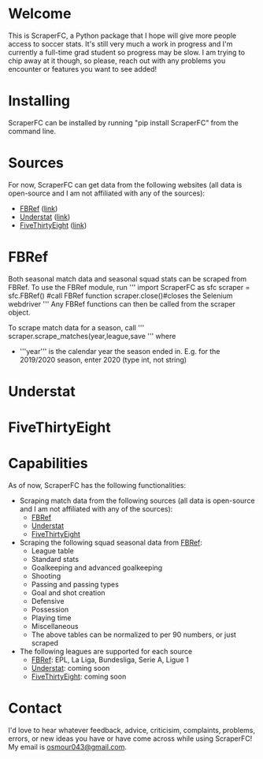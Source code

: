 # Welcome
This is ScraperFC, a Python package that I hope will give more people access to soccer stats. It's still very much a work in progress and I'm currently a full-time grad student so progress may be slow. I am trying to chip away at it though, so please, reach out with any problems you encounter or features you want to see added!

# Installing
ScraperFC can be installed by running "pip install ScraperFC" from the command line.

# Sources
For now, ScraperFC can get data from the following websites (all data is open-source and I am not affiliated with any of the sources):
* [FBRef](#FBRef) ([link](https://fbref.com/en/))
* [Understat](#Understat) ([link](https://understat.com/))
* [FiveThirtyEight](#FiveThirtyEight) ([link](https://projects.fivethirtyeight.com/soccer-predictions/))

# FBRef
Both seasonal match data and seasonal squad stats can be scraped from FBRef. To use the FBRef module, run 
'''
import ScraperFC as sfc
scraper = sfc.FBRef()
#call FBRef function
scraper.close()#closes the Selenium webdriver
'''
Any FBRef functions can then be called from the scraper object.

To scrape match data for a season, call ''' scraper.scrape_matches(year,league,save ''' where 
* '''year''' is the calendar year the season ended in. E.g. for the 2019/2020 season, enter 2020 (type int, not string)

# Understat

# FiveThirtyEight

# Capabilities
As of now, ScraperFC has the following functionalities:
* Scraping match data from the following sources (all data is open-source and I am not affiliated with any of the sources):
    * [FBRef](https://fbref.com/en/)
    * [Understat](https://understat.com/)
    * [FiveThirtyEight](https://projects.fivethirtyeight.com/soccer-predictions/)
* Scraping the following squad seasonal data from [FBRef](https://fbref.com/en/):
    * League table
    * Standard stats
    * Goalkeeping and advanced goalkeeping
    * Shooting
    * Passing and passing types
    * Goal and shot creation
    * Defensive
    * Possession
    * Playing time
    * Miscellaneous
    * The above tables can be normalized to per 90 numbers, or just scraped 
* The following leagues are supported for each source
    * [FBRef](https://fbref.com/en/): EPL, La Liga, Bundesliga, Serie A, Ligue 1
    * [Understat](https://understat.com/): coming soon
    * [FiveThirtyEight](https://projects.fivethirtyeight.com/soccer-predictions/): coming soon

# Contact
I'd love to hear whatever feedback, advice, criticisim, complaints, problems, errors, or new ideas you have or have come across while using ScraperFC! My email is osmour043@gmail.com.
        
